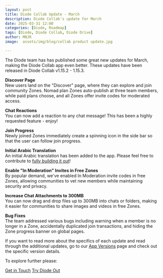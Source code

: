 ```yaml
---
layout: post
title: Diode Collab Update - March
description: Diode Collab's update for March
date: 2025-03-31 12:00
categories: [Diode, Roadmap]
tags: [Diode, Diode Collab, Diode Drive]
author: MNJR
image: 	assets/img/blog/collab product update.jpg

---
```


The Diode team has has published some great new updates for March, making the Diode Collab app even better. These updates have been released in Diode Collab v1.15.2 - 1.15.3.

**Discover Page**
<br>New users land on the "Discover" page, where they can explore and join community Zones. Nomad plan Zones auto-publish at three team members, while paid plans choose, and all Zones offer invite codes for moderated access.

**Chat Reactions**
<br>You can now add a reaction to any chat message! This has been a highly requested feature - enjoy!

**Join Progress**
<br>Newly joined Zones immediately create a spinning icon in the side bar so that the user can follow join progress.

**Initial Arabic Translation**
<br>An initial Arabic translation has been added to the app. Please feel free to contribute to [fully building it out](https://app.docs.diode.io/docs/features/languages-on-the-diode-app/)!

**Enable "In Moderation" Invites in Free Zones**
<br>By popular demand, we've enabled In Moderation invite codes in free Zones, allowing communities to vet new members while maintaining security and privacy.

**Increase Chat Attachments to 300MB**
<br>You can now drag and drop files up to 300MB into chats or folders, making it easier for communities to share images and videos in free Zones.

**Bug Fixes** 
<br>
The team addressed various bugs including warning when a member is no longer in a Zone, accidentally duplicated join transactions, and hiding the Zone progress banner on global pages.  

If you want to read more about the specifics of each update and read through the additional updates, go to our [App Versions](https://app.docs.diode.io/docs/versions/1-15-2/) page and check out the specific version details.

To explore further please:
<div class="story__buttons">
  <a href="{{"https://contactdiode.paperform.co"}}" class="btn" target="">Get in Touch</a>
  <a href="#download-app" class="btn popup-open" target="">Try Diode Out</a>
</div>

